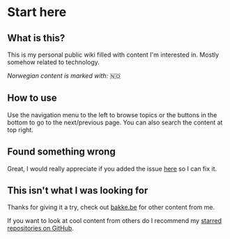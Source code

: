 # Start here

## What is this?

This is my personal public wiki filled with content I'm interested in. Mostly somehow related to technology.

_Norwegian content is marked with:_ 🇳🇴 

## How to use

Use the navigation menu to the left to browse topics or the buttons in the bottom to go to the next/previous page. You can also search the content at top right.

## Found something wrong

Great, I would really appreciate if you added the issue [here](https://github.com/bakke92/hwiki/issues) so I can fix it.

## This isn't what I was looking for

Thanks for giving it a try, check out [bakke.be](https://bakke.be) for other content from me. 

If you want to look at cool content from others do I recommend my [starred repositories on GitHub](https://github.com/bakke92?tab=stars).



